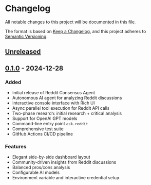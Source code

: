 # Changelog

All notable changes to this project will be documented in this file.

The format is based on [Keep a Changelog](https://keepachangelog.com/en/1.0.0/),
and this project adheres to [Semantic Versioning](https://semver.org/spec/v2.0.0.html).

## [Unreleased]

## [0.1.0] - 2024-12-28

### Added
- Initial release of Reddit Consensus Agent
- Autonomous AI agent for analyzing Reddit discussions
- Interactive console interface with Rich UI
- Async parallel tool execution for Reddit API calls
- Two-phase research: initial research + critical analysis
- Support for OpenAI GPT models
- Command-line entry point `ask-reddit`
- Comprehensive test suite
- GitHub Actions CI/CD pipeline

### Features
- Elegant side-by-side dashboard layout
- Community-driven insights from Reddit discussions
- Balanced pros/cons analysis
- Configurable AI models
- Environment variable and interactive credential setup

[Unreleased]: https://github.com/jashvira/reddit-consensus/compare/v0.1.0...HEAD
[0.1.0]: https://github.com/jashvira/reddit-consensus/releases/tag/v0.1.0